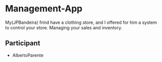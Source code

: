 # Management-App
My(JPBandeira) frind have a clothing store, and I offered for him a system to control your store. Managing your sales and inventory.

## Participant
- AlbertoParente

